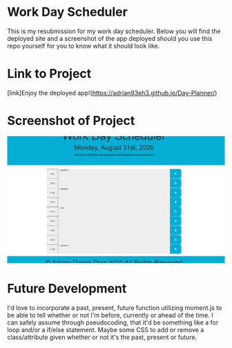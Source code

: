 # Work Day Scheduler

This is my resubmission for my work day scheduler. Below you will find the deployed site and a screenshot of the app deployed should you use this repo yourself for you to know what it should look like.

# Link to Project

[link]Enjoy the deployed app!(https://adrian93eh3.github.io/Day-Planner/)

# Screenshot of Project

<img src="Images\screenshotofproject.png">

# Future Development

I'd love to incorporate a past, present, future function utilizing moment.js to be able to tell whether or not I'm before, currently or ahead of the time. I can safely assume through pseudocoding, that it'd be something like a for loop and/or a if/else statement. Maybe some CSS to add or remove a class/attribute given whether or not it's the past, present or future.